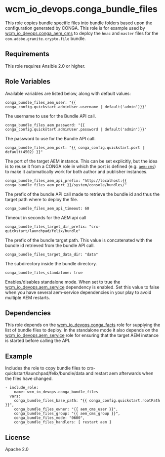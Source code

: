 # wcm_io_devops.conga_bundle_files

This role copies bundle specific files into bundle folders based upon
the configuration generated by CONGA. This role is for example used by
[wcm_io_devops.conga_aem_cms](https://github.com/wcm-io-devops/ansible-conga-aem-cms) to deploy the `hmac` and `master` files for the
`com.adobe.granite.crypto.file` bundle.

## Requirements

This role requires Ansible 2.0 or higher.

## Role Variables

Available variables are listed below, along with default values:

    conga_bundle_files_aem_user: "{{ conga_config.quickstart.adminUser.username | default('admin')}}"

The username to use for the Bundle API call.

    conga_bundle_files_aem_password: "{{ conga_config.quickstart.adminUser.password | default('admin')}}"

The password to use for the Bundle API call.

    conga_bundle_files_aem_port: "{{ conga_config.quickstart.port | default(4502) }}"

The port of the target AEM instance. This can be set
explicitly, but the idea is to reuse it from a CONGA role in which the
port is defined (e.g.
[`aem-cms`](https://github.com/wcm-io-devops/conga-aem-definitions/blob/develop/conga-aem-definitions/src/main/roles/aem-cms.yaml))
to make it automatically work for both author and publisher instances.

    conga_bundle_files_aem_api_prefix: "http://localhost:{{ conga_bundle_files_aem_port }}/system/console/bundles/"

The prefix of the bundle API call made to retrieve the bundle id and
thus the target path where to deploy the file.

    conga_bundle_files_aem_api_timeout: 60

Timeout in seconds for the AEM api call

    conga_bundle_files_target_dir_prefix: "crx-quickstart/launchpad/felix/bundle"
    
The prefix of the bundle target path. This value is concatenated with
the bundle id retrieved from the bundle API call.
    
    conga_bundle_files_target_data_dir: "data"

The subdirectory inside the bundle directory.

    conga_bundle_files_standalone: true

Enables/disables standalone mode. When set to true the
[wcm_io_devops.aem_service](https://github.com/wcm-io-devops/ansible-aem-service)
dependency is enabled. Set this value to false when you have several
aem-service dependencies in your play to avoid multiple AEM restarts.

## Dependencies

This role depends on the
[wcm_io_devops.conga_facts](https://github.com/wcm-io-devops/ansible-conga-facts) role
for supplying the list of bundle files to deploy. In the standalone mode
it also depends on the
[wcm_io_devops.aem_service](https://github.com/wcm-io-devops/ansible-aem-service) role
for ensuring that the target AEM instance is started before calling the
API.

## Example

Includes the role to copy bundle files to
crx-quickstart/launchpad/felix/bundle<id>/data and restart aem
afterwards when the files have changed.

    - include_role: 
        name: wcm_io_devops.conga_bundle_files
      vars: 
        conga_bundle_files_base_path: "{{ conga_config.quickstart.rootPath }}",
        conga_bundle_files_owner: "{{ aem_cms_user }}",
        conga_bundle_files_group: "{{ aem_cms_group }}",
        conga_bundle_files_mode: "0600",
        conga_bundle_files_handlers: [ restart aem ]

## License

Apache 2.0

